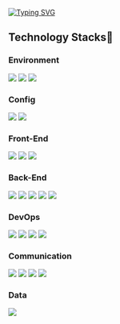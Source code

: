 

<!--
### Hi there 👋
**fun1ty/fun1ty** is a ✨ _special_ ✨ repository because its `README.md` (this file) appears on your GitHub profile.

Here are some ideas to get you started:

- 🔭 I’m currently working on ...
- 🌱 I’m currently learning ...
- 👯 I’m looking to collaborate on ...
- 🤔 I’m looking for help with ...
- 💬 Ask me about ...
- 📫 How to reach me: ...
- 😄 Pronouns: ...
- ⚡ Fun fact: ...

<span><img src="https://img.shields.io/badge/react-white?style=for-the-badge&logo=react&logoColor=2156F0"></span> 리액트
<span><img src="https://img.shields.io/badge/python-white?style=for-the-badge&logo=python&logoColor=2156F0"></span> 파이썬
<span><img src="https://img.shields.io/badge/oracle-white?style=for-the-badge&logo=oracle&logoColor=2156F0"></span>오라클
<span><img src="https://img.shields.io/badge/java-white?style=for-the-badge&logo=java&logoColor=2156F0"></span>자바
<span><img src="https://img.shields.io/badge/javascript-black?style=for-the-badge&logo=javascript&logoColor=white"> 자바스크립트
<img src="https://img.shields.io/badge/IntelliJ%20IDEA-white?style=for-the-badge&logo=IntelliJ%20IDEA&logoColor=2156F0"> 인텔리제이
</span><span><img src="https://img.shields.io/badge/Spring%20Boot-white?style=for-the-badge&logo=Spring%20Boot&logoColor=2156F0"> </span>자바스프링
<a href="https://github.com/anuraghazra/github-readme-stats">
[![Top Langs](https://github-readme-stats.vercel.app/api/top-langs/?username=fun1ty&layout=compact)](https://github.com/fun1ty/github-readme-stats)
</a>
<a href="https://github.com/anuraghazra/github-readme-stats">
[![MiRi's GitHub stats](https://github-readme-stats.vercel.app/api?username=fun1ty)](https://github.com/fun1ty/github-readme-stats)
</a>

<h3>Data</h3>
SQL, Google Analytics
-->
<a href="https://git.io/typing-svg"><img src="https://readme-typing-svg.demolab.com?font=Montserrat&weight=800&size=50&pause=1000&color=2156F0&center=true&vCenter=true&width=800&height=300&lines=Hi+there%2C+I'm+MiRi" alt="Typing SVG" /></a><br>
<h2>Technology Stacks🗽</h2>
<h3>Environment</h3> 
<span><img src="https://img.shields.io/badge/Visual%20Studio%20Code-2156F0?style=for-the-badge&logo=Visual%20Studio%20Code&logoColor=white"> 
</span><span></span><span><img src="https://img.shields.io/badge/git-2156F0?style=for-the-badge&logo=git&logoColor=white"> 
</span><span><img src="https://img.shields.io/badge/github-2156F0?style=for-the-badge&logo=github&logoColor=white"></span>
<h3>Config</h3> 
<span><img src="https://img.shields.io/badge/npm-2156F0?style=for-the-badge&logo=npm&logoColor=white"></span>
<span><img src="https://img.shields.io/badge/vite-black?style=for-the-badge&logo=vite&logoColor=white"></span>
<h3>Front-End</h3>
</span><span><img src="https://img.shields.io/badge/react-2156F0?style=for-the-badge&logo=react&logoColor=white"></span> 
<span><img src="https://img.shields.io/badge/styledcomponents-2156F0?style=for-the-badge&logo=styledcomponents&logoColor=white"></span>
<span><img src="https://img.shields.io/badge/redux-2156F0?style=for-the-badge&logo=redux&logoColor=white"></span>

<h3>Back-End</h3>
<span><img src="https://img.shields.io/badge/node.js-black?style=for-the-badge&logo=node.js&logoColor=white"></span>
<span><img src="https://img.shields.io/badge/mysql-black?style=for-the-badge&logo=mysql&logoColor=white"></span>
<span><img src="https://img.shields.io/badge/sequelize-black?style=for-the-badge&logo=sequelize&logoColor=white"></span>
<span><img src="https://img.shields.io/badge/express-black?style=for-the-badge&logo=express&logoColor=white"></span>
<span><img src="https://img.shields.io/badge/supabase-black?style=for-the-badge&logo=supabase&logoColor=white"></span>

<h3>DevOps</h3>
<span><img src="https://img.shields.io/badge/amazonec2-2156F0?style=for-the-badge&logo=amazonec2&logoColor=white"></span>
<span><img src="https://img.shields.io/badge/amazonrds-black?style=for-the-badge&logo=amazonrds&logoColor=white"></span>
<span><img src="https://img.shields.io/badge/amazons3-2156F0?style=for-the-badge&logo=amazons3&logoColor=white"></span>
<span><img src="https://img.shields.io/badge/vercel-2156F0?style=for-the-badge&logo=vercel&logoColor=white"></span>
  
<h3>Communication</h3>
<span><img src="https://img.shields.io/badge/slack-black?style=for-the-badge&logo=slack&logoColor=white"> 
</span><span><img src="https://img.shields.io/badge/notion-black?style=for-the-badge&logo=notion&logoColor=white"> 
</span><span><img src="https://img.shields.io/badge/jira-black?style=for-the-badge&logo=jira&logoColor=white"> 
</span><span><img src="https://img.shields.io/badge/confluence-black?style=for-the-badge&logo=confluence&logoColor=white"></span>

<h3>Data</h3>
<span><img src="https://img.shields.io/badge/googleanalytics-black?style=for-the-badge&logo=slack&logoColor=white"> 
